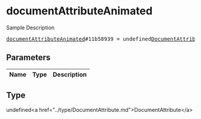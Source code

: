 # documentAttributeAnimated

Sample Description

<pre>
<a href="../constructor/documentAttributeAnimated.md">documentAttributeAnimated</a>#11b58939 = undefined<a href="../type/DocumentAttribute.md">DocumentAttribute</a>;
</pre>

## Parameters

| Name | Type | Description |
|------|:----:|-------------|

## Type

undefined&lt;a href=&#34;../type/DocumentAttribute.md&#34;&gt;DocumentAttribute&lt;/a&gt;
